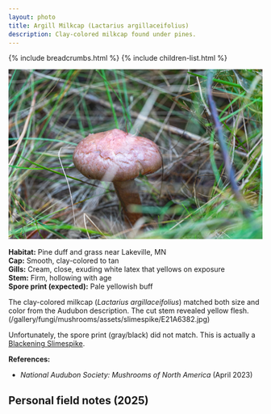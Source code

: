 ```yaml
---
layout: photo
title: Argill Milkcap (Lactarius argillaceifolius)
description: Clay-colored milkcap found under pines.
---
```


{% include breadcrumbs.html %}
{% include children-list.html %}

![Argill Milkcap](/gallery/fungi/mushrooms/assets/agrill-milkcap/E21A6290.jpg)

**Habitat:** Pine duff and grass near Lakeville, MN  
**Cap:** Smooth, clay-colored to tan  
**Gills:** Cream, close, exuding white latex that yellows on exposure  
**Stem:** Firm, hollowing with age  
**Spore print (expected):** Pale yellowish buff  

The clay-colored milkcap (*Lactarius argillaceifolius*) matched both size and color from the Audubon description. The cut stem revealed yellow flesh.
(/gallery/fungi/mushrooms/assets/slimespike/E21A6382.jpg)

Unfortunately, the spore print (gray/black) did not match. This is actually a [Blackening Slimespike](/gallery/fungi/mushrooms/blackening-slimespike/).

**References:**

- *National Audubon Society: Mushrooms of North America* (April 2023)

Personal field notes (2025)
---
